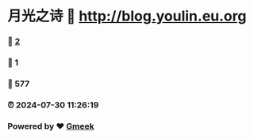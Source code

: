 # 月光之诗 :link: http://blog.youlin.eu.org 
### :page_facing_up: [2](http://blog.youlin.eu.org/tag.html) 
### :speech_balloon: 1 
### :hibiscus: 577 
### :alarm_clock: 2024-07-30 11:26:19 
### Powered by :heart: [Gmeek](https://github.com/Meekdai/Gmeek)
